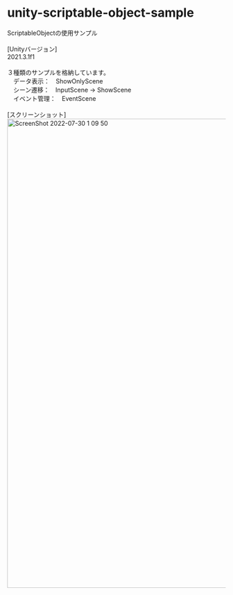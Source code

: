 # unity-scriptable-object-sample
ScriptableObjectの使用サンプル<br>
<br>
[Unityバージョン]<br>
2021.3.1f1<br>
<br>
３種類のサンプルを格納しています。<br>
　データ表示：　ShowOnlyScene<br>
　シーン遷移：　InputScene -> ShowScene<br>
　イベント管理：　EventScene<br>
<br>
[スクリーンショット]<br>
<img width="1080" alt="ScreenShot 2022-07-30 1 09 50" src="https://user-images.githubusercontent.com/77447256/181864449-21750625-f2ba-4a19-a3f3-e12970979c29.png">
